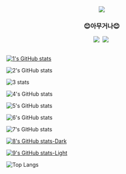<!--## Hi there 👋-->

<!--
**shynewsky/shynewsky** is a ✨ _special_ ✨ repository because its `README.md` (this file) appears on your GitHub profile.

Here are some ideas to get you started:

- 🔭 I’m currently working on ...
- 🌱 I’m currently learning ...
- 👯 I’m looking to collaborate on ...
- 🤔 I’m looking for help with ...
- 💬 Ask me about ...
- 📫 How to reach me: ...
- 😄 Pronouns: ...
- ⚡ Fun fact: ...
-->

<!--타이틀 부분-->
<div align="center">
  <img src="https://capsule-render.vercel.app/api?type=waving&color=gradient&customColorList=20&height=250&section=header&text=Welcome%20to%20My%20Github&desc=I'm%20Saeha%20Yang&animation=fadeIn&fontColor=ffffff&fontSize=50&fontAlignY=25&descSize=40&descAlignY=50" />
</div>

<!--내용 부분-->
<h3 align="center"> 😊아무거나😊 </h3>
<div align="center">
  <img src="https://img.shields.io/badge/python-20232a.svg?style=for-the-badge&logo=python&logoColor=3776AB" />&nbsp
  <img src="https://img.shields.io/badge/c++-20232a.svg?style=for-the-badge&logo=c++&logoColor=A8B9CC" />&nbsp
</div>

<br>

[![1's GitHub stats](https://github-readme-stats.vercel.app/api?username=shynewsky)](https://github.com/anuraghazra/github-readme-stats)

![2's GitHub stats](https://github-readme-stats.vercel.app/api?username=shynewsky&hide=contribs,prs)

![3 stats](https://github-readme-stats.vercel.app/api?username=shynewsky&show=reviews,discussions_started,discussions_answered,prs_merged,prs_merged_percentage)

![4's GitHub stats](https://github-readme-stats.vercel.app/api?username=shynewsky&show_icons=true)

![5's GitHub stats](https://github-readme-stats.vercel.app/api?username=shynewsky&show_icons=true&theme=radical)

![6's GitHub stats](https://github-readme-stats.vercel.app/api?username=shynewsky&show_icons=true&theme=transparent)

![7's GitHub stats](https://github-readme-stats.vercel.app/api?username=shynewsky&show_icons=true&bg_color=00000000)

[![8's GitHub stats-Dark](https://github-readme-stats.vercel.app/api?username=shynewsky&show_icons=true&theme=dark#gh-dark-mode-only)](https://github.com/anuraghazra/github-readme-stats#gh-dark-mode-only)

[![9's GitHub stats-Light](https://github-readme-stats.vercel.app/api?username=shynewsky&show_icons=true&theme=default#gh-light-mode-only)](https://github.com/anuraghazra/github-readme-stats#gh-light-mode-only)

![Top Langs](https://github-readme-stats.vercel.app/api/top-langs/?username=shynewsky&layout=compact)
